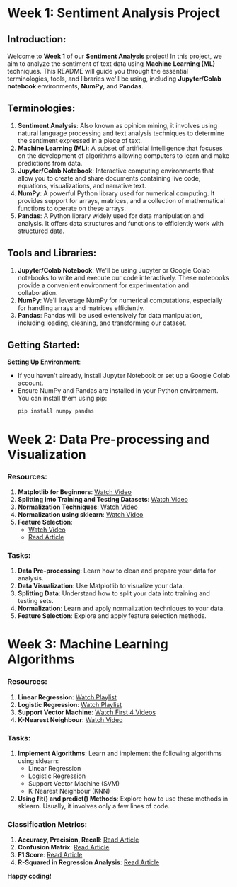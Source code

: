 # **Week 1: Sentiment Analysis Project**

## **Introduction:**
Welcome to **Week 1** of our **Sentiment Analysis** project! In this project, we aim to analyze the sentiment of text data using **Machine Learning (ML)** techniques. This README will guide you through the essential terminologies, tools, and libraries we'll be using, including **Jupyter/Colab notebook** environments, **NumPy**, and **Pandas**.

## **Terminologies:**
1. **Sentiment Analysis**: Also known as opinion mining, it involves using natural language processing and text analysis techniques to determine the sentiment expressed in a piece of text.
2. **Machine Learning (ML)**: A subset of artificial intelligence that focuses on the development of algorithms allowing computers to learn and make predictions from data.
3. **Jupyter/Colab Notebook**: Interactive computing environments that allow you to create and share documents containing live code, equations, visualizations, and narrative text.
4. **NumPy**: A powerful Python library used for numerical computing. It provides support for arrays, matrices, and a collection of mathematical functions to operate on these arrays.
5. **Pandas**: A Python library widely used for data manipulation and analysis. It offers data structures and functions to efficiently work with structured data.

## **Tools and Libraries:**
1. **Jupyter/Colab Notebook**: We'll be using Jupyter or Google Colab notebooks to write and execute our code interactively. These notebooks provide a convenient environment for experimentation and collaboration.
2. **NumPy**: We'll leverage NumPy for numerical computations, especially for handling arrays and matrices efficiently.
3. **Pandas**: Pandas will be used extensively for data manipulation, including loading, cleaning, and transforming our dataset.

## **Getting Started:**
**Setting Up Environment**:
   - If you haven't already, install Jupyter Notebook or set up a Google Colab account.
   - Ensure NumPy and Pandas are installed in your Python environment. You can install them using pip:
     ```
     pip install numpy pandas
     ```
# **Week 2: Data Pre-processing and Visualization**

### **Resources:**
1. **Matplotlib for Beginners**: [Watch Video](https://www.youtube.com/watch?v=OZOOLe2imFo)
2. **Splitting into Training and Testing Datasets**: [Watch Video](https://www.youtube.com/watch?v=BUkqYGPnLZ8)
3. **Normalization Techniques**: [Watch Video](https://www.youtube.com/watch?v=jMvlyoegui4)
4. **Normalization using sklearn**: [Watch Video](https://www.youtube.com/watch?v=ZddUwo4R5ug)
5. **Feature Selection**:
   - [Watch Video](https://www.youtube.com/watch?v=EqLBAmtKMnQ)
   - [Read Article](https://medium.com/geekculture/feature-selection-in-machine-learning-correlation-matrix-univariate-testing-rfecv-1186168fac12)

### **Tasks:**
1. **Data Pre-processing**: Learn how to clean and prepare your data for analysis.
2. **Data Visualization**: Use Matplotlib to visualize your data.
3. **Splitting Data**: Understand how to split your data into training and testing sets.
4. **Normalization**: Learn and apply normalization techniques to your data.
5. **Feature Selection**: Explore and apply feature selection methods.

# **Week 3: Machine Learning Algorithms**

### **Resources:**
1. **Linear Regression**: [Watch Playlist](https://www.youtube.com/playlist?list=PLfFghEzKVmjsxY5ciwh27IyxuFymb798X)
2. **Logistic Regression**: [Watch Playlist](https://www.youtube.com/playlist?list=PLfFghEzKVmjsF8ixJ-xKVuQayPWRH4Sp6)
3. **Support Vector Machine**: [Watch First 4 Videos](https://www.youtube.com/watch?v=dAxxUfmvG2I&list=PLfFghEzKVmjvzS4DILijsdQk27Ew7xIPu&index=5)
4. **K-Nearest Neighbour**: [Watch Video](https://www.youtube.com/watch?v=wKmEULDRszo)

### **Tasks:**
1. **Implement Algorithms**: Learn and implement the following algorithms using sklearn:
   - Linear Regression
   - Logistic Regression
   - Support Vector Machine (SVM)
   - K-Nearest Neighbour (KNN)
2. **Using fit() and predict() Methods**: Explore how to use these methods in sklearn. Usually, it involves only a few lines of code.

### **Classification Metrics:**
1. **Accuracy, Precision, Recall**: [Read Article](https://www.evidentlyai.com/classification-metrics/accuracy-precision-recall#:~:text=Accuracy%20is%20a%20metric%20that,often%20the%20model%20is%20right%3F)
2. **Confusion Matrix**: [Read Article](https://www.evidentlyai.com/classification-metrics/confusion-matrix)
3. **F1 Score**: [Read Article](https://encord.com/blog/f1-score-in-machine-learning/#:~:text=A%20high%20F1%20score%20generally,has%20trouble%20striking%20that%20balance.)
4. **R-Squared in Regression Analysis**: [Read Article](https://www.geeksforgeeks.org/ml-r-squared-in-regression-analysis/)

**Happy coding!**


